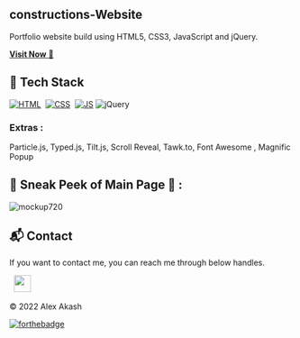 ## constructions-Website
Portfolio website build using HTML5, CSS3, JavaScript and jQuery.

<a href="https://constructions-tools.netlify.app/" target="_blank">**Visit Now** 🚀</a>


## 📌 Tech Stack
[![HTML](https://img.shields.io/badge/html5%20-%23E34F26.svg?&style=for-the-badge&logo=html5&logoColor=white)](https://github.com/alexakash53/my-portfolio/search?l=html)&nbsp;
[![CSS](https://img.shields.io/badge/css3%20-%231572B6.svg?&style=for-the-badge&logo=css3&logoColor=white)](https://github.com/alexakash53/my-portfolio/search?l=CSS)&nbsp;
[![JS](https://img.shields.io/badge/javascript%20-%23323330.svg?&style=for-the-badge&logo=javascript&logoColor=%23F7DF1E)](https://github.com/alexakash53/my-portfolio/search?l=JavaScript)
<img alt="jQuery" src="https://img.shields.io/badge/jquery-%230769AD.svg?style=for-the-badge&logo=jquery&logoColor=white"/>

### Extras : 
Particle.js, Typed.js, Tilt.js, Scroll Reveal, Tawk.to, Font Awesome , Magnific Popup

## 📌 Sneak Peek of Main Page 🙈 :
![mockup720](https://i.ibb.co/MSFn94L/Construction-tools.png)


<h2>📬 Contact</h2>


If you want to contact me, you can reach me through below handles.

&nbsp;&nbsp;<a href="https://www.linkedin.com/in/alexakash53/"><img src="https://www.felberpr.com/wp-content/uploads/linkedin-logo.png" width="30"></img></a>

© 2022 Alex Akash


[![forthebadge](https://forthebadge.com/images/badges/built-with-love.svg)](https://forthebadge.com)